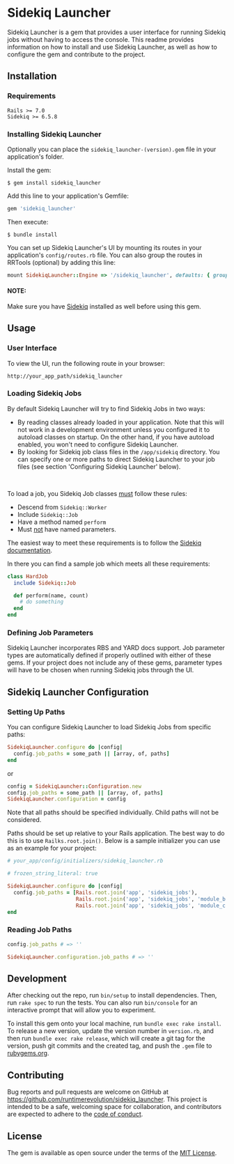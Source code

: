 # Sidekiq Launcher

Sidekiq Launcher is a gem that provides a user interface for running Sidekiq jobs without having to access the console.
This readme provides information on how to install and use Sidekiq Launcher, as well as how to configure the gem and contribute to the project.

## Installation

### Requirements
```
Rails >= 7.0
Sidekiq >= 6.5.8
```


### Installing Sidekiq Launcher
Optionally you can place the `sidekiq_launcher-(version).gem` file in your application's folder.

Install the gem:

    $ gem install sidekiq_launcher

Add this line to your application's Gemfile:

```ruby
gem 'sidekiq_launcher'
```

Then execute:

    $ bundle install


You can set up Sidekiq Launcher's UI by mounting its routes in your application's ```config/routes.rb``` file. You can also group the routes in RRTools (optional) by adding this line:

```ruby
mount SidekiqLauncher::Engine => '/sidekiq_launcher', defaults: { group: 'RRTools' }
```

#### NOTE:
Make sure you have [Sidekiq](https://github.com/mperham/sidekiq) installed as well before using this gem.


## Usage

### User Interface
To view the UI, run the following route in your browser:
```
http://your_app_path/sidekiq_launcher
```


### Loading Sidekiq Jobs
By default Sidekiq Launcher will try to find Sidekiq Jobs in two ways:
- By reading classes already loaded in your application. Note that this will not work in a development environment unless you configured it to autoload classes on startup. On the other hand, if you have autoload enabled, you won't need to configure Sidekiq Launcher.
- By looking for Sidekiq job class files in the ```/app/sidekiq``` directory. You can specify one or more paths to direct Sidekiq Launcher to your job files (see section 'Configuring Sidekiq Launcher' below).

<br>

To load a job, you Sidekiq Job classes <u>must</u> follow these rules:
- Descend from ```Sidekiq::Worker```
- Include ```Sidekiq::Job```
- Have a method named ```perform```
- Must <u>not</u> have named parameters.

The easiest way to meet these requirements is to follow the [Sidekiq documentation](https://github.com/sidekiq/sidekiq/wiki/Getting-Started).

In there you can find a sample job which meets all these requirements:
```ruby
class HardJob
  include Sidekiq::Job

  def perform(name, count)
    # do something
  end
end
```


### Defining Job Parameters
Sidekiq Launcher incorporates RBS and YARD docs support. Job parameter types are automatically defined if properly outlined with either of these gems.
If your project does not include any of these gems, parameter types will have to be chosen when running Sidekiq jobs through the UI.

## Sidekiq Launcher Configuration

### Setting Up Paths
You can configure Sidekiq Launcher to load Sidekiq Jobs from specific paths:
```ruby
SidekiqLauncher.configure do |config|
  config.job_paths = some_path || [array, of, paths]
end
```

or

```ruby
config = SidekiqLauncher::Configuration.new
config.job_paths = some_path || [array, of, paths]
SidekiqLauncher.configuration = config
```

Note that all paths should be specified individually. Child paths will not be considered.

Paths should be set up relative to your Rails application. The best way to do this is to use ```Railks.root.join()```.
Below is a sample initializer you can use as an example for your project:

```ruby
# your_app/config/initializers/sidekiq_launcher.rb

# frozen_string_literal: true

SidekiqLauncher.configure do |config|
  config.job_paths = [Rails.root.join('app', 'sidekiq_jobs'),
                      Rails.root.join('app', 'sidekiq_jobs', 'module_b'),
                      Rails.root.join('app', 'sidekiq_jobs', 'module_c')]
end
```


### Reading Job Paths
```ruby
config.job_paths # => ''

SidekiqLauncher.configuration.job_paths # => ''
```


## Development

After checking out the repo, run `bin/setup` to install dependencies. Then, run `rake spec` to run the tests. You can also run `bin/console` for an interactive prompt that will allow you to experiment.

To install this gem onto your local machine, run `bundle exec rake install`. To release a new version, update the version number in `version.rb`, and then run `bundle exec rake release`, which will create a git tag for the version, push git commits and the created tag, and push the `.gem` file to [rubygems.org](https://rubygems.org).


## Contributing

Bug reports and pull requests are welcome on GitHub at https://github.com/runtimerevolution/sidekiq_launcher. This project is intended to be a safe, welcoming space for collaboration, and contributors are expected to adhere to the [code of conduct](https://github.com/runtimerevolution/sidekiq_launcher/blob/master/CODE_OF_CONDUCT.md).


## License

The gem is available as open source under the terms of the [MIT License](https://opensource.org/licenses/MIT).